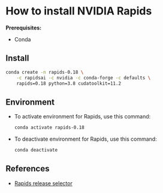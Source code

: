 # How to install NVIDIA Rapids

**Prerequisites:**
* Conda


## Install

```sh
conda create -n rapids-0.18 \
    -c rapidsai -c nvidia -c conda-forge -c defaults \
    rapids=0.18 python=3.8 cudatoolkit=11.2
```


## Environment

* To activate environment for Rapids, use this command:
  ```sh
  conda activate rapids-0.18
  ```
* To deactivate environment for Rapids, use this command:
  ```sh
  conda deactivate
  ```


## References

* [Rapids release selector](https://rapids.ai/start.html#rapids-release-selector)
